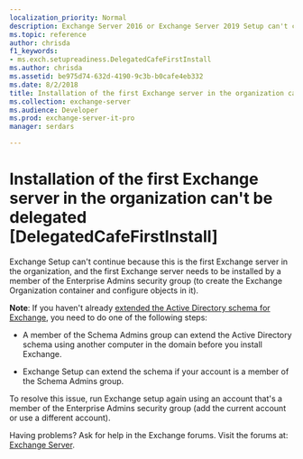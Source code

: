 ```yaml
---
localization_priority: Normal
description: Exchange Server 2016 or Exchange Server 2019 Setup can't continue because the account doesn't have permission to install the first Exchange server in the organization.
ms.topic: reference
author: chrisda
f1_keywords:
- ms.exch.setupreadiness.DelegatedCafeFirstInstall
ms.author: chrisda
ms.assetid: be975d74-632d-4190-9c3b-b0cafe4eb332
ms.date: 8/2/2018
title: Installation of the first Exchange server in the organization can't be delegated [DelegatedCafeFirstInstall]
ms.collection: exchange-server
ms.audience: Developer
ms.prod: exchange-server-it-pro
manager: serdars

---
```


# Installation of the first Exchange server in the organization can't be delegated [DelegatedCafeFirstInstall]

Exchange Setup can't continue because this is the first Exchange server in the organization, and the first Exchange server needs to be installed by a member of the Enterprise Admins security group (to create the Exchange Organization container and configure objects in it).
  
**Note**: If you haven't already [extended the Active Directory schema for Exchange](../prepare-ad-and-domains.md#step-1-extend-the-active-directory-schema), you need to do one of the following steps:

- A member of the Schema Admins group can extend the Active Directory schema using another computer in the domain before you install Exchange.

- Exchange Setup can extend the schema if your account is a member of the Schema Admins group.

To resolve this issue, run Exchange setup again using an account that's a member of the Enterprise Admins security group (add the current account or use a different account).
  
Having problems? Ask for help in the Exchange forums. Visit the forums at: [Exchange Server](https://go.microsoft.com/fwlink/p/?linkId=60612).
